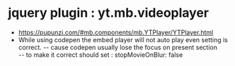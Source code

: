 # jquery plugin : yt.mb.videoplayer 
* https://pupunzi.com/#mb.components/mb.YTPlayer/YTPlayer.html
* While using codepen the embed player will not auto play even setting is correct. 
    -- cause codepen usually lose the focus on present section  
    -- to make it correct should set :   stopMovieOnBlur: false
